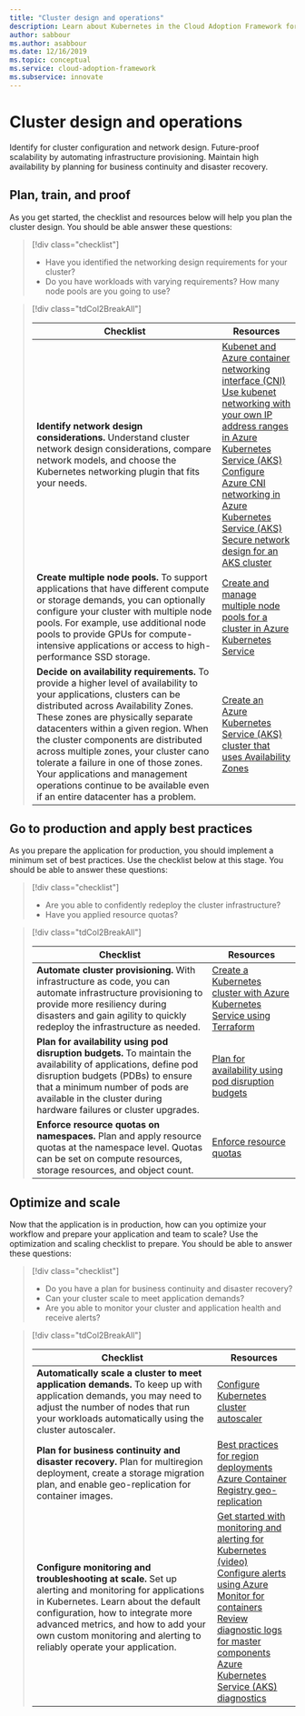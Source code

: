 ```yaml
---
title: "Cluster design and operations"
description: Learn about Kubernetes in the Cloud Adoption Framework for cluster design and operations.
author: sabbour
ms.author: asabbour
ms.date: 12/16/2019
ms.topic: conceptual
ms.service: cloud-adoption-framework
ms.subservice: innovate
---
```


<!-- cSpell:ignore asabbour sabbour autoscaler PDBs -->

# Cluster design and operations

Identify for cluster configuration and network design. Future-proof scalability by automating infrastructure provisioning. Maintain high availability by planning for business continuity and disaster recovery.

## Plan, train, and proof

As you get started, the checklist and resources below will help you plan the cluster design. You should be able answer these questions:

<!-- markdownlint-disable MD033 -->

> [!div class="checklist"]
>
> - Have you identified the networking design requirements for your cluster?
> - Do you have workloads with varying requirements? How many node pools are you going to use?

<!-- -->

> [!div class="tdCol2BreakAll"]
>
> | Checklist  | Resources |
> |------------------------------------------------------------------|-----------------------------------------------------------------|
> | **Identify network design considerations.** Understand cluster network design considerations, compare network models, and choose the Kubernetes networking plugin that fits your needs.    | [Kubenet and Azure container networking interface (CNI)](/azure/aks/concepts-network#azure-virtual-networks) <br> [Use kubenet networking with your own IP address ranges in Azure Kubernetes Service (AKS)](/azure/aks/configure-kubenet) <br> [Configure Azure CNI networking in Azure Kubernetes Service (AKS)](/azure/aks/configure-azure-cni) <br> [Secure network design for an AKS cluster](https://github.com/azure/sg-aks-workshop/blob/master/cluster-design/NetworkDesign.md) |
> | **Create multiple node pools.** To support applications that have different compute or storage demands, you can optionally configure your cluster with multiple node pools. For example, use additional node pools to provide GPUs for compute-intensive applications or access to high-performance SSD storage.   | [Create and manage multiple node pools for a cluster in Azure Kubernetes Service](/azure/aks/use-multiple-node-pools) |
> | **Decide on availability requirements.** To provide a higher level of availability to your applications, clusters can be distributed across Availability Zones. These zones are physically separate datacenters within a given region. When the cluster components are distributed across multiple zones, your cluster cano tolerate a failure in one of those zones. Your applications and management operations continue to be available even if an entire datacenter has a problem.   | [Create an Azure Kubernetes Service (AKS) cluster that uses Availability Zones](/azure/aks/availability-zones) |

## Go to production and apply best practices

As you prepare the application for production, you should implement a minimum set of best practices. Use the checklist below at this stage. You should be able to answer these questions:

> [!div class="checklist"]
>
> - Are you able to confidently redeploy the cluster infrastructure?
> - Have you applied resource quotas?

<!-- -->

> [!div class="tdCol2BreakAll"]
>
> | Checklist  | Resources |
> |---|---|
> | **Automate cluster provisioning.** With infrastructure as code, you can automate infrastructure provisioning to provide more resiliency during disasters and gain agility to quickly redeploy the infrastructure as needed. | [Create a Kubernetes cluster with Azure Kubernetes Service using Terraform](/azure/terraform/terraform-create-k8s-cluster-with-tf-and-aks) |
> | **Plan for availability using pod disruption budgets.** To maintain the availability of applications, define pod disruption budgets (PDBs) to ensure that a minimum number of pods are available in the cluster during hardware failures or cluster upgrades. | [Plan for availability using pod disruption budgets](/azure/aks/operator-best-practices-scheduler#plan-for-availability-using-pod-disruption-budgets) |
> | **Enforce resource quotas on namespaces.** Plan and apply resource quotas at the namespace level. Quotas can be set on compute resources, storage resources, and object count. | [Enforce resource quotas](/azure/aks/operator-best-practices-scheduler#enforce-resource-quotas) |

## Optimize and scale

Now that the application is in production, how can you optimize your workflow and prepare your application and team to scale? Use the optimization and scaling checklist to prepare. You should be able to answer these questions:

> [!div class="checklist"]
>
> - Do you have a plan for business continuity and disaster recovery?
> - Can your cluster scale to meet application demands?
> - Are you able to monitor your cluster and application health and receive alerts?

<!-- -->

> [!div class="tdCol2BreakAll"]
>
> | Checklist  | Resources |
> |------------------------------------------------------------------|-----------------------------------------------------------------|
> | **Automatically scale a cluster to meet application demands.** To keep up with application demands, you may need to adjust the number of nodes that run your workloads automatically using the cluster autoscaler. | [Configure Kubernetes cluster autoscaler](/azure/aks/cluster-autoscaler)    |
> | **Plan for business continuity and disaster recovery.** Plan for multiregion deployment, create a storage migration plan, and enable geo-replication for container images. | [Best practices for region deployments](/azure/aks/operator-best-practices-multi-region) <br> [Azure Container Registry geo-replication](/azure/container-registry/container-registry-geo-replication)  |
> | **Configure monitoring and troubleshooting at scale.** Set up alerting and monitoring for applications in Kubernetes. Learn about the default configuration, how to integrate more advanced metrics, and how to add your own custom monitoring and alerting to reliably operate your application. | [Get started with monitoring and alerting for Kubernetes (video)](https://www.youtube.com/watch?v=W7aN_z-cyUw&list=PLLasX02E8BPCrIhFrc_ZiINhbRkYMKdPT&index=16) <br> [Configure alerts using Azure Monitor for containers](/azure/azure-monitor/insights/container-insights-overview) <br> [Review diagnostic logs for master components](/azure/aks/view-master-logs) <br> [Azure Kubernetes Service (AKS) diagnostics](/azure/aks/concepts-diagnostics)    |
